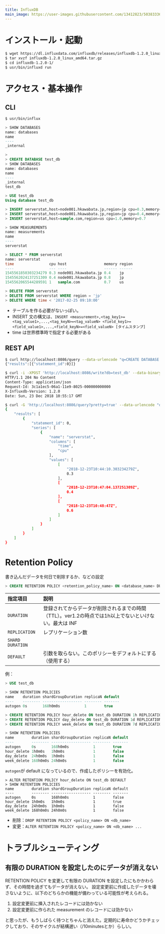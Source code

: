 ```yaml
---
title: InfluxDB
main_image: https://user-images.githubusercontent.com/13412823/50383336-e11be780-06f4-11e9-9b0a-68aa96eb0ee0.png
---
```


# インストール・起動

```bash
$ wget https://dl.influxdata.com/influxdb/releases/influxdb-1.2.0_linux_amd64.tar.gz
$ tar xvzf influxdb-1.2.0_linux_amd64.tar.gz
$ cd influxdb-1.2.0-1/
$ usr/bin/influxd run
```


# アクセス・基本操作

## CLI

```bash
$ usr/bin/influx
```

```sql
> SHOW DATABASES
name: databases
name
----
_internal

> 
> CREATE DATABASE test_db
> SHOW DATABASES
name: databases
name
----
_internal
test_db

> USE test_db
Using database test_db

> INSERT serverstat,host=node001.hkawabata.jp,region=jp cpu=0.3,memory=0.4
> INSERT serverstat,host=node001.hkawabata.jp,region=jp cpu=0.4,memory=0.8
> INSERT serverstat,host=sample.com,region=us cpu=1.0,memory=0.7

> SHOW MEASUREMENTS
name: measurements
name
----
serverstat

> SELECT * FROM serverstat
name: serverstat
time                cpu host                 memory region
----                --- ----                 ------ ------
1545561850303234279 0.3 node001.hkawabata.jp 0.4    jp
1545562024137251309 0.4 node001.hkawabata.jp 0.8    jp
1545562065544289591 1   sample.com           0.7    us

> DELETE FROM serverstat
> DELETE FROM serverstat WHERE region = 'jp'
> DELETE WHERE time < '2017-02-25 09:10:00'
```

- テーブルを作る必要がないっぽい。
- INSERT 文の構文は、`INSERT <measurement>,<tag_key1>=<tag_value1>,...,<tag_keyN>=<tag_valueN> <field_key1>=<field_value1>,...,<field_keyN>=<field_valueN> [タイムスタンプ]`
- time は世界標準時で指定する必要がある

## REST API

```bash
$ curl http://localhost:8086/query --data-urlencode "q=CREATE DATABASE test_db"
{"results":[{"statement_id":0}]}

$ curl -i -XPOST 'http://localhost:8086/write?db=test_db' --data-binary 'serverstat,host=node001.hkawabata.jp,region=jp cpu=0.6,memory=1.2 1545562127000000000'
HTTP/1.1 204 No Content
Content-Type: application/json
Request-Id: 3c1a1ec5-06a1-11e9-8025-000000000000
X-Influxdb-Version: 1.2.0
Date: Sun, 23 Dec 2018 10:55:17 GMT

$ curl -G 'http://localhost:8086/query?pretty=true' --data-urlencode "db=test_db" --data-urlencode "q=SELECT cpu FROM serverstat WHERE region='jp'"
{
    "results": [
        {
            "statement_id": 0,
            "series": [
                {
                    "name": "serverstat",
                    "columns": [
                        "time",
                        "cpu"
                    ],
                    "values": [
                        [
                            "2018-12-23T10:44:10.303234279Z",
                            0.3
                        ],
                        [
                            "2018-12-23T10:47:04.137251309Z",
                            0.4
                        ],
                        [
                            "2018-12-23T10:48:47Z",
                            0.6
                        ]
                    ]
                }
            ]
        }
    ]
}
```

# Retention Policy

書き込んだデータを何日で削除するか、などの設定

```sql
> CREATE RETENTION POLICY <retention_policy_name> ON <database_name> DURATION <duration> REPLICATION <n> [SHARD DURATION <duration>] [DEFAULT]
```

| 指定項目 | 説明 |
| :-- | :-- |
| `DURATION` | 登録されてからデータが削除されるまでの時間（TTL）。ver1.2の時点では1h以上でないといけない。最大は INF |
| `REPLICATION` | レプリケーション数 |
| `SHARD DURATION` |  |
| `DEFAULT` | 引数を取らない。このポリシーをデフォルトにする（使用する） |

例：
```sql
> USE test_db

> SHOW RETENTION POLICIES
name    duration shardGroupDuration replicaN default
----    -------- ------------------ -------- -------
autogen 0s       168h0m0s           1        true

> CREATE RETENTION POLICY hour_delete ON test_db DURATION 1h REPLICATION 1
> CREATE RETENTION POLICY day_delete ON test_db DURATION 1d REPLICATION 1
> CREATE RETENTION POLICY week_delete ON test_db DURATION 7d REPLICATION 1

> SHOW RETENTION POLICIES
name        duration shardGroupDuration replicaN default
----        -------- ------------------ -------- -------
autogen     0s       168h0m0s           1        true
hour_delete 1h0m0s   1h0m0s             1        false
day_delete  24h0m0s  1h0m0s             1        false
week_delete 168h0m0s 24h0m0s            1        false
```

`autogen`が default になっているので、作成したポリシーを有効化。

```
> ALTER RETENTION POLICY hour_delete ON test_db DEFAULT
> SHOW RETENTION POLICIES
name        duration shardGroupDuration replicaN default
----        -------- ------------------ -------- -------
autogen     0s       168h0m0s           1        false
hour_delete 1h0m0s   1h0m0s             1        true
day_delete  24h0m0s  1h0m0s             1        false
week_delete 168h0m0s 24h0m0s            1        false
```

- 削除：`DROP RETENTION POLICY <policy_name> ON <db_name>`
- 変更：`ALTER RETENTION POLICY <policy_name> ON <db_name> ...`

# トラブルシューティング

## 有限の DURATION を設定したのにデータが消えない

RETENTION POLICY を変更して有限の DURATION を設定したにもかかわらず、その時間を過ぎてもデータが消えない。
設定変更前に作成したデータを壊さないように、以下のどちらかの機能が備わっている可能性が考えられる。
1. 設定変更前に挿入されたレコードには効かない
2. 設定変更前に作られた measurement のレコードには効かない

と思ったが、もうしばらく待つとちゃんと消えた。定期的に寿命かどうかチェックしており、そのサイクルが結構遅い（/10minutesとか）らしい。
